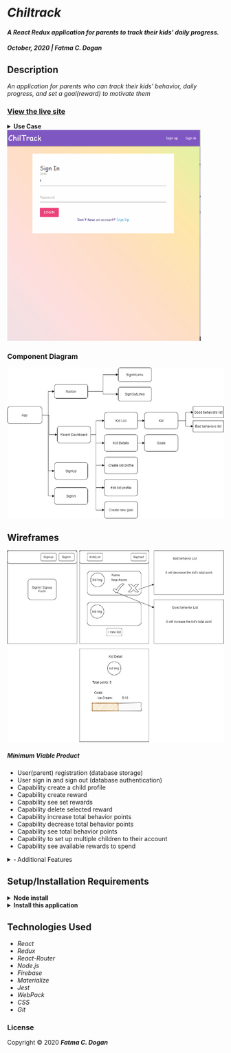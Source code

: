 # _Chiltrack_

#### _A React Redux application for parents to track their kids' daily progress._ 

#### _October, 2020 | Fatma C. Dogan_

## Description

_An application for parents who can track their kids’ behavior, daily progress, and set a goal(reward) to motivate them_

### [View the live site](https://childtrack-b1767.web.app/)

<details>
<summary><strong> Use Case</strong> </summary>

Users are parents who are struggling to motivate kids for good behavior. Especially parents who have multiple children track their behavior is very challenging. With this application, They can set up multiple children to their account, track the behaviors individually, and can provide specific goals for each of them.
This application will be a fun-based behavioral tracker, designed to encourage desired behaviors in children. The purpose of the application is to get the kids involved by setting their goals with parents to get them a sense of achievement.  
Users will have a list of good and bad behavior that are factors to reach the reward(goal). When the kid reaches a specific goal, the application will alert them if they want to spend points or keep collecting to reach a higher goal.

</details >

<img src="img/create-kid-profile1.gif" width="450px"/>

### Component Diagram

<img src="img/diagram.png" width="550px" />


## Wireframes

<img src="img/wireframe.jpg" width="550px" />

##### Minimum Viable Product

* User(parent) registration (database storage)
* User sign in and sign out (database authentication)
* Capability create a child profile
* Capability create reward
* Capability see set rewards
* Capability delete selected reward
* Capability increase total behavior points
* Capability decrease total behavior points
* Capability see total behavior points
* Capability to set up multiple children to their account
* Capability see available rewards to spend

<details>
<summary>▫︎  Additional Features</summary>

* Capability update(manage) child profile
*  Capability update rewards
*  Capability get notified when the child reaches the reward point 
*  Capability creates new behavior reason.
*  Capability update behavior reason
*  Capability upload their kids' images to the account
*  Authorization with roles (parent, child)
*  Create a goal chart for kids to see how close they are to the reward
*  Account for kids to only see their report and access to manage rewards
*  Create as a mobile application

</details>  


## Setup/Installation Requirements

<details>
<summary><strong> Node install</strong></summary>

If you do not already have it please visit the [Node.js website](https://nodejs.org/en/download/) for installation instructions.
</details >

<details>
<summary><strong> Install this application </strong></summary>

_Clone this repository via Terminal using the following commands:_
```
cd desktop
git clone https://github.com/fc-dogan/ChilTrack
cd ChilTrack
```

_Next, install all required packages:_
```
npm install

```
_Create an new file named '.env'_
```
touch .env
```

Sign up for an account with Google Firebase and start a project. For more details follow this getting started guide. 
[Getting started with Google Firebase](https://firebase.google.com/docs/storage/web/start)

Please this into your new .env file. Fill in these details with the API keys you got from Google Firebase.
```
REACT_APP_FIREBASE_API_KEY = "provided by google firebase"

REACT_APP_FIREBASE_AUTH_DOMAIN = "provided by google firebase"

REACT_APP_FIREBASE_DATABASE_URL = "provided by google firebase"

REACT_APP_FIREBASE_PROJECT_ID = "provided by google firebase"

REACT_APP_FIREBASE_STORAGE_BUCKET = "provided by google firebase"

REACT_APP_FIREBASE_MESSAGING_SENDER_ID = "provided by google firebase"

REACT_APP_FIREBASE_APP_ID = "provided by google firebase"

```

In the project directory, you can run: 

 ```
 npm start
```

_If everything is correct, the localhost site should open automatically_

_View the contents of this project by opening in VSCode:_
```
code .
```

</details>





## Technologies Used

* _React_
* _Redux_
* _React-Router_
* _Node.js_
* _Firebase_
* _Materialize_
* _Jest_
* _WebPack_
* _CSS_
* _Git_

### License

<!-- *This webpage is licensed under the MIT license.* -->

Copyright &copy; 2020 **_Fatma C. Dogan_**
